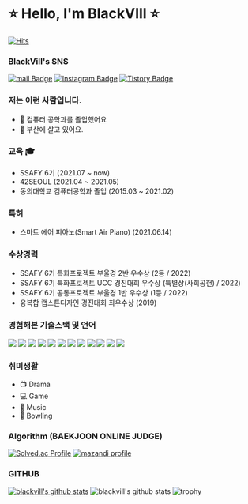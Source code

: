 # ⭐ Hello, I'm BlackVIll ⭐
[![Hits](https://hits.seeyoufarm.com/api/count/incr/badge.svg?url=https%3A%2F%2Fgithub.com%2Fblackvill&count_bg=%23EB8B10&title_bg=%23684327&icon=&icon_color=%23c33&title=VISIT&edge_flat=false)](https://github.com/blackvill)

### BlackVill's SNS
[![mail Badge](https://img.shields.io/badge/Mail-D14836?style=flat&logo=Gmail&logoColor=white)](mailto:postkim03@naver.com)
[![Instagram Badge](https://img.shields.io/badge/Instagram-9c38d1?style=flat&logo=Instagram&logoColor=white)](https://www.instagram.com/blackv2ll)
[![Tistory Badge](https://img.shields.io/badge/TistroyBlog-FF5722?style=flat&logoColor=white)](https://blackvill.tistory.com/)

### 저는 이런 사람입니다.
- 🥇 컴퓨터 공학과를 졸업했어요
- 🚅 부산에 살고 있어요.

### 교육 🎓
- SSAFY 6기 (2021.07 ~ now)
- 42SEOUL (2021.04 ~ 2021.05)
- 동의대학교 컴퓨터공학과 졸업 (2015.03 ~ 2021.02)

### 특허
- 스마트 에어 피아노(Smart Air Piano) (2021.06.14)

### 수상경력
- SSAFY 6기 특화프로젝트 부울경 2반 우수상 (2등 / 2022)
- SSAFY 6기 특화프로젝트 UCC 경진대회 우수상 (특별상(사회공헌) / 2022)
- SSAFY 6기 공통프로젝트 부울경 1반 우수상 (1등 / 2022)
- 융복합 캡스톤디자인 경진대회 최우수상 (2019)

### 경험해본 기술스택 및 언어
<img src="https://img.shields.io/badge/JAVA-007396?style=for-the-badge&logo=java&logoColor=white"> <img src="https://img.shields.io/badge/Spring-6DB33F?style=for-the-badge&logo=Spring&logoColor=white"> <img src="https://img.shields.io/badge/oracle-F80000?style=for-the-badge&logo=oracle&logoColor=white"> <img src="https://img.shields.io/badge/mysql-4479A1?style=for-the-badge&logo=mysql&logoColor=white"> <img src="https://img.shields.io/badge/javascript-F7DF1E?style=for-the-badge&logo=javascript&logoColor=black"> <img src="https://img.shields.io/badge/jquery-0769AD?style=for-the-badge&logo=jquery&logoColor=white"> <img src="https://img.shields.io/badge/vue.js-4FC08D?style=for-the-badge&logo=vue.js&logoColor=white"> <img src="https://img.shields.io/badge/html-E34F26?style=for-the-badge&logo=html5&logoColor=white"> <img src="https://img.shields.io/badge/css-1572B6?style=for-the-badge&logo=css3&logoColor=white"> <img src="https://img.shields.io/badge/bootstrap-7952B3?style=for-the-badge&logo=bootstrap&logoColor=white"> <img src="https://img.shields.io/badge/github-181717?style=for-the-badge&logo=github&logoColor=white"> <img src="https://img.shields.io/badge/apache tomcat-F8DC75?style=for-the-badge&logo=apachetomcat&logoColor=white">

### 취미생활
- 📺  Drama
- 💻  Game
- 💽  Music
- 🎳  Bowling

### Algorithm (BAEKJOON ONLINE JUDGE)
[![Solved.ac Profile](http://mazassumnida.wtf/api/v2/generate_badge?boj=postkim03)](https://solved.ac/postkim03/)
[![mazandi profile](http://mazandi.herokuapp.com/api?handle=postkim03&theme=dark)](https://solved.ac/postkim03/)

### GITHUB
[![blackvill's github stats](https://github-readme-stats.vercel.app/api/top-langs/?username=blackvill&show_icons=true&hide_border=true&title_color=004386&icon_color=004386&layout=compact)](https://github.com/blackvill)
![blackvill's github stats](https://github-readme-stats.vercel.app/api?username=blackvill&show_icons=true) 
![trophy](https://github-profile-trophy.vercel.app/?username=blackvill)
